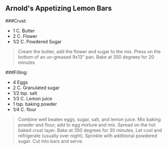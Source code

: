 ## Arnold's Appetizing Lemon Bars 

###Crust:
* 1 C. Butter
* 2 C. Flower
* 1/2 C. Powdered Sugar

>Cream the butter, add the flower and sugar to the mix. Press on the bottom of an un-greased
9x13" pan. Bake at 350 degrees for 20 minutes

###Filling:

* 4 Eggs
* 2 C. Granulated sugar
* 1/2 tsp. salt
* 1/3 C. Lemon juice
* 1 tsp. baking powder
* 1/4 C. flour

>Combine well beaten eggs, sugar, salt, and lemon juice. Mix baking powder and flour;
add to egg mixture and mix. Spread on the hot baked crust layer. Bake at 350 degrees for 30
minutes. Let cool and refrigerate (usually over night). Sprinkle with additional powdered 
sugar. Cut into bars and serve. 

